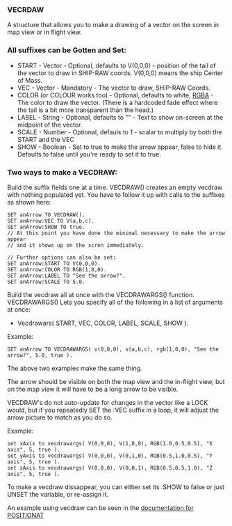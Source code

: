### VECRDAW  

A structure that allows you to make a drawing of a vector on the screen in map view or in
flight view.

### All suffixes can be Gotten and Set:
* START - Vector - Optional, defaults to V(0,0,0) - position of the tail of the vector to draw in SHIP-RAW coords.  V(0,0,0) means the ship Center of Mass.
* VEC - Vector - Mandatory - The vector to draw, SHIP-RAW Coords.
* COLOR (or COLOUR works too) - Optional, defaults to white, [RGBA](../rgba/index.html) - The color to draw the vector.  (There is a hardcoded fade effect where the tail is a bit more transparent than the head.)
* LABEL - String - Optional, defaults to "" - Text to show on-screen at the midpoint of the vector.
* SCALE - Number - Optional, defauls to 1 - scalar to multiply by both the START and the VEC
* SHOW - Boolean - Set to true to make the arrow appear, false to hide it. Defaults to false until you're ready to set it to true.

### Two ways to make a VECDRAW:

Build the suffix fields one at a time.
VECDRAW() creates an empty vecdraw with nothing populated yet. You have to follow it up with calls to the suffixes as shown here:

    SET anArrow TO VECDRAW().
    SET anArrow:VEC TO V(a,b,c).
    SET anArrow:SHOW TO true.
    // At this point you have done the minimal necessary to make the arrow appear
    // and it shows up on the scren immediately.

    // Further options can also be set:
    SET anArrow:START TO V(0,0,0).
    SET anArrow:COLOR TO RGB(1,0,0).
    SET anArrow:LABEL TO "See the arrow?".
    SET anArrow:SCALE TO 5.0.

Build the vecdraw all at once with the VECDRAWARGS() function.
VECDRAWARGS() Lets you specify all of the following in a list of arguments at once:

* Vecdrawars( START, VEC, COLOR, LABEL, SCALE, SHOW ).

Example:

    SET anArrow TO VECDRAWARGS( v(0,0,0), v(a,b,c), rgb(1,0,0), "See the arrow?", 5.0, true ).

The above two examples make the same thing.



The arrow should be visible on both the map view and the in-flight view,
but on the map view it will have to be a long arrow to be visible.

VECDRAW's do not auto-update for changes in the vector like a LOCK
would, but if you repeatedly SET the :VEC suffix in a loop, it will
adjust the arrow picture to match as you do so.

Example:

    set xAxis to vecdrawargs( V(0,0,0), V(1,0,0), RGB(1.0,0.5,0.5), "X axis", 5, true ).
    set yAxis to vecdrawargs( V(0,0,0), V(0,1,0), RGB(0.5,1.0,0.5), "Y axis", 5, true ).
    set zAxis to vecdrawargs( V(0,0,0), V(0,0,1), RGB(0.5,0.5,1.0), "Z axis", 5, true ).

To make a vecdraw dissappear, you can either set its :SHOW to false or just UNSET the variable, or re-assign it.

An example using vecdraw can be seen in the [documentation for POSITIONAT](../../command/prediction.md)
